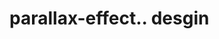 # parallax-effect.. desgin                                                                                                                                                                                                                                                                                                                                                                                                                                                                                                                                                                                                                                                                                             
